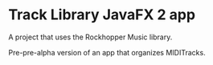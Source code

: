 # Track Library JavaFX 2 app

A project that uses the Rockhopper Music library.

Pre-pre-alpha version of an app that organizes MIDITracks.





